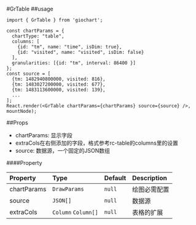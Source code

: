 #GrTable
##usage
```
import { GrTable } from 'giochart';

const chartParams = {
  chartType: "table",
  columns: [
    {id: "tm", name: "time", isDim: true},
    {id: "visited", name: "visited", isDim: false}
  ],
  granularities: [{id: "tm", interval: 86400 }]
};
const source = [
  {tm: 1482940800000, visited: 816},
  {tm: 1483027200000, visited: 677},
  {tm: 1483113600000, visited: 139},
  ...
];
React.render(<GrTable chartParams={chartParams} source={source} />, mountNode);
```
##Props
* chartParams: 显示字段
* extraCols在右侧添加的字段，格式参考rc-table的columns里的设置
* source: 数据源，一个固定的JSON数组

####Property

| Property              | Type                | Default |    Description    |
| :-------------------- | :------------------ | :------ | :---------------- |
| chartParams           | `DrawParams`        | `null`  |      绘图必需配置   |
| source                | `JSON[]`            | `null`  |       数据源       |
| extraCols             | `Column` `Column[]` | `null`  |  表格的扩展         |

